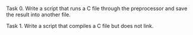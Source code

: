 Task 0. Write a script that runs a C file through the preprocessor and save the result into another file.

Task 1. Write a script that compiles a C file but does not link.

